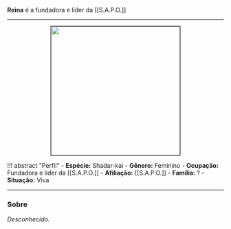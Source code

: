 **Reina** é a fundadora e líder da [[S.A.P.O.]]

---

<div style="text-align: center;">
<img src="https://i.imgur.com/5Q0h9Ft.png" width="300" height="300" style="border: 1px solid black;">
</div>

!!! abstract "Perfil"
	- **Espécie:** Shadar-kai
	- **Gênero:** Feminino
	- **Ocupação:** Fundadora e líder da [[S.A.P.O.]]
	- **Afiliação:** [[S.A.P.O.]]
	- **Família:** ?
	- **Situação:** Viva

---

### Sobre

*Desconhecido.*

